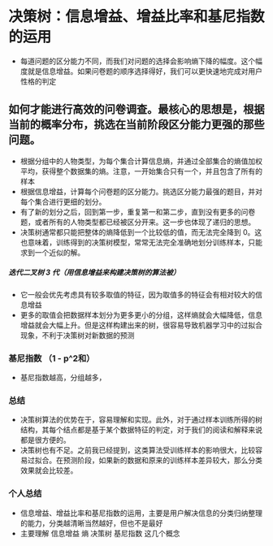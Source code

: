 # 决策树：信息增益、增益比率和基尼指数的运用
- 每道问题的区分能力不同，而我们对问题的选择会影响熵下降的幅度。这个幅度就是信息增益。如果问卷题的顺序选择得好，我们可以更快速地完成对用户性格的判定
##  如何才能进行高效的问卷调查。最核心的思想是，根据当前的概率分布，挑选在当前阶段区分能力更强的那些问题。
- 根据分组中的人物类型，为每个集合计算信息熵，并通过全部集合的熵值加权平均，获得整个数据集的熵。注意，一开始集合只有一个，并且包含了所有的样本
- 根据信息增益，计算每个问卷题的区分能力。挑选区分能力最强的题目，并对每个集合进行更细的划分。
- 有了新的划分之后，回到第一步，重复第一和第二步，直到没有更多的问卷题，或者所有的人物类型都已经被区分开来。这一步也体现了递归的思想。
- 决策树通常都只能把整体的熵降低到一个比较低的值，而无法完全降到 0。这也意味着，训练得到的决策树模型，常常无法完全准确地划分训练样本，只能求到一个近似的解。

##### 迭代二叉树 3 代（用信息增益来构建决策树的算法被）
- 它一般会优先考虑具有较多取值的特征，因为取值多的特征会有相对较大的信息增益
- 更多的取值会把数据样本划分为更多更小的分组，这样熵就会大幅降低，信息增益就会大幅上升。但是这样构建出来的树，很容易导致机器学习中的过拟合现象，不利于决策树对新数据的预测

### 基尼指数 （1 - p^2和）
- 基尼指数越高，分组越多，
### 总结
- 决策树算法的优势在于，容易理解和实现。此外，对于通过样本训练所得的树结构，其每个结点都是基于某个数据特征的判定，对于我们的阅读和解释来说都是很方便的。
- 决策树也有不足。之前我已经提到，这类算法受训练样本的影响很大，比较容易过拟合。在预测阶段，如果新的数据和原来的训练样本差异较大，那么分类效果就会比较差。

### 个人总结
- 信息增益、增益比率和基尼指数的运用，主要是用户解决信息的分类归纳整理的能力，分类越清晰当然越好，但也不是最好
- 主要理解 信息增益 熵 决策树 基尼指数 这几个概念
